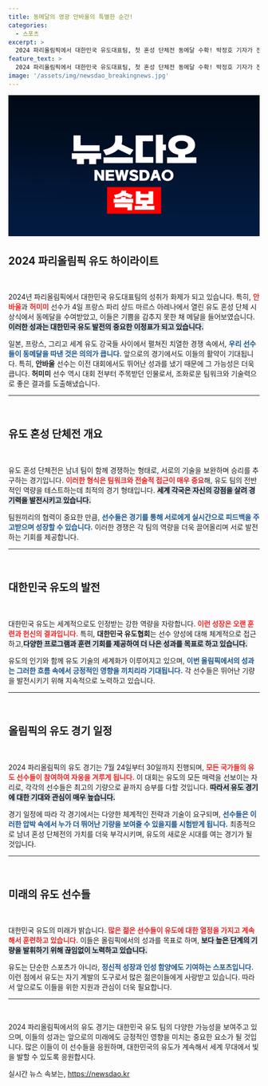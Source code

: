 ```yaml
---
title: 동메달의 영광 안바울의 특별한 순간!
categories:
  - 스포츠
excerpt: >
  2024 파리올림픽에서 대한민국 유도대표팀, 첫 혼성 단체전 동메달 수확! 박정호 기자가 전하는 감동 순간을 놓치지 마세요!
feature_text: >
  2024 파리올림픽에서 대한민국 유도대표팀, 첫 혼성 단체전 동메달 수확! 박정호 기자가 전하는 감동 순간을 놓치지 마세요!
image: '/assets/img/newsdao_breakingnews.jpg'
---
```


<p><img src="/assets/img/newsdao_breakingnews.jpg" alt="implanttips 속보" /></p>

<h2 data-ke-size="size26">2024 파리올림픽 유도 하이라이트</h2>

<p data-ke-size="size16">&nbsp;</p>

<p data-ke-size="size16">2024년 파리올림픽에서 대한민국 유도대표팀의 성취가 화제가 되고 있습니다. 특히, <b><span style="color: #ee2323;">안바울</span></b>과 <b><span style="color: #ee2323;">허미미</span></b> 선수가 4일 프랑스 파리 샹드 마르스 아레나에서 열린 유도 혼성 단체 시상식에서 동메달을 수여받았고, 이들은 기쁨을 감추지 못한 채 메달을 들어보였습니다. <b><span style="background-color: #21538527;">이러한 성과는 대한민국 유도 발전의 중요한 이정표가 되고 있습니다.</span></b></p>

<p data-ke-size="size16">일본, 프랑스, 그리고 세계 유도 강국들 사이에서 펼쳐진 치열한 경쟁 속에서, <b><span style="color: #1a5490;">우리 선수들이 동메달을 따낸 것은 의의가 큽니다.</span></b> 앞으로의 경기에서도 이들의 활약이 기대됩니다. 특히, <b>안바울</b> 선수는 이전 대회에서도 뛰어난 성과를 냈기 때문에 그 가능성은 더욱 큽니다. <b>허미미</b> 선수 역시 대회 전부터 주목받던 인물로서, 조화로운 팀워크와 기술력으로 좋은 결과를 도출해냈습니다.</p>

<hr>

<p data-ke-size="size16">&nbsp;</p>

<h2 data-ke-size="size26">유도 혼성 단체전 개요</h2>

<p data-ke-size="size16">&nbsp;</p>

<p data-ke-size="size16">유도 혼성 단체전은 남녀 팀이 함께 경쟁하는 형태로, 서로의 기술을 보완하며 승리를 추구하는 경기입니다. <b><span style="color: #ee2323;">이러한 형식은 팀워크와 전술적 접근이 매우 중요</span></b>해, 유도 팀의 전반적인 역량을 테스트하는데 최적의 경기 형태입니다. <b><span style="background-color: #21538527;">세계 각국은 자신의 강점을 살려 경기력을 발전시키고 있습니다.</span></b></p>

<p data-ke-size="size16">팀원끼리의 협력이 중요한 만큼, <b><span style="color: #1a5490;">선수들은 경기를 통해 서로에게 실시간으로 피드백을 주고받으며 성장할 수 있습니다.</span></b> 이러한 경쟁은 각 팀의 역량을 더욱 끌어올리며 서로 발전하는 기회를 제공합니다.</p>

<hr>

<p data-ke-size="size16">&nbsp;</p>

<h2 data-ke-size="size26">대한민국 유도의 발전</h2>

<p data-ke-size="size16">&nbsp;</p>

<p data-ke-size="size16">대한민국 유도는 세계적으로도 인정받는 강한 역량을 자랑합니다. <b><span style="color: #ee2323;">이런 성장은 오랜 훈련과 헌신의 결과입니다.</span></b> 특히, <b>대한민국 유도협회</b>는 선수 양성에 대해 체계적으로 접근하고,<b><span style="background-color: #21538527;">다양한 프로그램과 훈련 기회를 제공하여 더 나은 성과를 목표로 하고 있습니다.</span></b></p>

<p data-ke-size="size16">유도의 인기와 함께 유도 기술의 세계화가 이루어지고 있으며, <b><span style="color: #1a5490;">이번 올림픽에서의 성과는 그러한 흐름 속에서 긍정적인 영향을 끼치리라 기대됩니다.</span></b> 각 선수들은 뛰어난 기량을 발전시키기 위해 지속적으로 노력하고 있습니다.</p>

<hr>

<p data-ke-size="size16">&nbsp;</p>

<h2 data-ke-size="size26">올림픽의 유도 경기 일정</h2>

<p data-ke-size="size16">&nbsp;</p>

<p data-ke-size="size16">2024 파리올림픽의 유도 경기는 7월 24일부터 30일까지 진행되며, <b><span style="color: #ee2323;">모든 국가들의 유도 선수들이 참여하여 자웅을 겨루게 됩니다.</span></b> 이 대회는 유도의 모든 매력을 선보이는 자리로, 각각의 선수들은 최고의 기량으로 끝까지 승부를 다할 것입니다. <b><span style="background-color: #21538527;">따라서 유도 경기에 대한 기대와 관심이 매우 높습니다.</span></b></p>

<p data-ke-size="size16">경기 일정에 따라 각 경기에서는 다양한 체계적인 전략과 기술이 요구되며, <b><span style="color: #1a5490;">선수들은 이러한 압박 속에서 누가 더 뛰어난 기량을 보여줄 수 있을지를 시험받게 됩니다.</span></b> 최종적으로 남녀 혼성 단체전의 가치를 더욱 부각시키며, 유도의 새로운 시대를 여는 경기가 될 것입니다.</p>

<hr>

<p data-ke-size="size16">&nbsp;</p>

<h2 data-ke-size="size26">미래의 유도 선수들</h2>

<p data-ke-size="size16">&nbsp;</p>

<p data-ke-size="size16">대한민국 유도의 미래가 밝습니다. <b><span style="color: #ee2323;">많은 젊은 선수들이 유도에 대한 열정을 가지고 계속해서 훈련하고 있습니다.</span></b> 이들은 올림픽에서의 성과를 목표로 하며, <b><span style="background-color: #21538527;">보다 높은 단계의 기량을 발휘하기 위해 끊임없이 노력하고 있습니다.</span></b></p>

<p data-ke-size="size16">유도는 단순한 스포츠가 아니라, <b><span style="color: #1a5490;">정신적 성장과 인성 함양에도 기여하는 스포츠입니다.</span></b> 이런 점에서 유도는 자기 계발의 도구로서 많은 젊은이들에게 사랑받고 있습니다. 따라서 앞으로도 이들을 위한 지원과 관심이 더욱 필요합니다.</p>

<hr>

<p data-ke-size="size16">&nbsp;</p>

<p data-ke-size="size16">2024 파리올림픽에서의 유도 경기는 대한민국 유도 팀의 다양한 가능성을 보여주고 있으며, 이들의 성과는 앞으로의 미래에도 긍정적인 영향을 미치는 중요한 요소가 될 것입니다. 많은 이들이 이 선수들을 응원하며, 대한민국의 유도가 계속해서 세계 무대에서 빛을 발할 수 있도록 응원합시다.</p>
실시간 뉴스 속보는, <a href="https://newsdao.kr" rel="dofollow">https://newsdao.kr</a>


